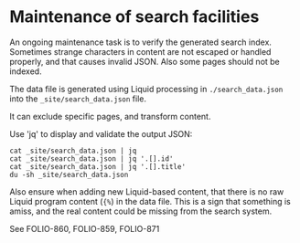 # Maintenance of search facilities

An ongoing maintenance task is to verify the generated search index. Sometimes strange characters in content are not escaped or handled properly, and that causes invalid JSON. Also some pages should not be indexed.

The data file is generated using Liquid processing in `./search_data.json` into the `_site/search_data.json` file.

It can exclude specific pages, and transform content.

Use 'jq' to display and validate the output JSON:

```
cat _site/search_data.json | jq
cat _site/search_data.json | jq '.[].id'
cat _site/search_data.json | jq '.[].title'
du -sh _site/search_data.json
```

Also ensure when adding new Liquid-based content, that there is no raw Liquid program content (`{%`) in the data file.
This is a sign that something is amiss, and the real content could be missing from the search system.

See FOLIO-860, FOLIO-859, FOLIO-871
